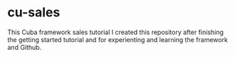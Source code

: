 # cu-sales
This Cuba framework sales tutorial
I created this repository after finishing the getting started tutorial and for experienting and learning the framework and Github.

